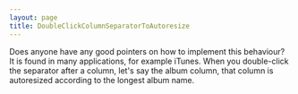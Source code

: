 ```yaml
---
layout: page
title: DoubleClickColumnSeparatorToAutoresize
---
```




Does anyone have any good pointers on how to implement this behaviour? It is found in many applications, for example iTunes. When you double-click the separator after a column, let's say the album column, that column is autoresized according to the longest album name.

